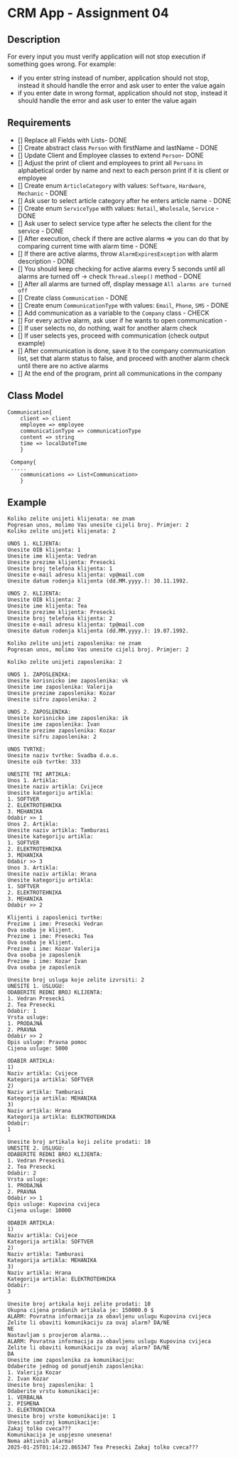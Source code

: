 # CRM App - Assignment 04


## Description

For every input you must verify application will not stop execution if something goes wrong.
For example:
- if you enter string instead of number, application should not stop, instead it should handle the error and ask user to enter the value again
- if you enter date in wrong format, application should not stop, instead it should handle the error and ask user to enter the value again

## Requirements

- [] Replace all Fields with Lists- DONE
- [] Create abstract class `Person` with firstName and lastName - DONE
- [] Update Client and Employee classes to extend `Person`- DONE
- [] Adjust the print of client and employees to print all `Persons` in alphabetical order by name and next to each person print if it is client or employee 
- [] Create enum `ArticleCategory` with values: `Software`, `Hardware`, `Mechanic` - DONE
- [] Ask user to select article category after he enters article name - DONE
- [] Create enum `ServiceType` with values: `Retail`, `Wholesale`, `Service` - DONE
- [] Ask user to select service type after he selects the client for the service - DONE
- [] After execution, check if there are active alarms => you can do that by comparing current time with alarm time - DONE
- [] If there are active alarms, throw `AlarmExpiresException` with alarm description - DONE
- [] You should keep checking for active alarms every 5 seconds until all alarms are turned off -> check `Thread.sleep()` method - DONE
- [] After all alarms are turned off, display message `All alarms are turned off` 
- [] Create class `Communication` - DONE
- [] Create enum `CommunicationType` with values: `Email`, `Phone`, `SMS` - DONE
- [] Add communication as a variable to the `Company` class - CHECK
- [] For every active alarm, ask user if he wants to open communication - 
- [] If user selects no, do nothing, wait for another alarm check
- [] If user selects yes, proceed with communication (check output example)
- [] After communication is done, save it to the company communication list, set that alarm status to false, and proceed with another alarm check until there are no active alarms
- [] At the end of the program, print all communications in the company
## Class Model

```
Communication{
	client => client
	employee => employee
	communicationType => communicationType
	content => string
	time => localDateTime
    }
    
 Company{
 .....
	communications => List<Communication>
    }
```


## Example

```
Koliko zelite unijeti klijenata: ne znam
Pogresan unos, molimo Vas unesite cijeli broj. Primjer: 2 
Koliko zelite unijeti klijenata: 2

UNOS 1. KLIJENTA: 
Unesite OIB klijenta: 1
Unesite ime klijenta: Vedran
Unesite prezime klijenta: Presecki
Unesite broj telefona klijenta: 1
Unesite e-mail adresu klijenta: vp@mail.com
Unesite datum rodenja klijenta (dd.MM.yyyy.): 30.11.1992.

UNOS 2. KLIJENTA: 
Unesite OIB klijenta: 2
Unesite ime klijenta: Tea
Unesite prezime klijenta: Presecki
Unesite broj telefona klijenta: 2
Unesite e-mail adresu klijenta: tp@mail.com
Unesite datum rodenja klijenta (dd.MM.yyyy.): 19.07.1992.

Koliko zelite unijeti zaposlenika: ne znam
Pogresan unos, molimo Vas unesite cijeli broj. Primjer: 2 

Koliko zelite unijeti zaposlenika: 2

UNOS 1. ZAPOSLENIKA: 
Unesite korisnicko ime zaposlenika: vk
Unesite ime zaposlenika: Valerija
Unesite prezime zaposlenika: Kozar
Unesite sifru zaposlenika: 2

UNOS 2. ZAPOSLENIKA: 
Unesite korisnicko ime zaposlenika: ik
Unesite ime zaposlenika: Ivan
Unesite prezime zaposlenika: Kozar
Unesite sifru zaposlenika: 2

UNOS TVRTKE: 
Unesite naziv tvrtke: Svadba d.o.o.
Unesite oib tvrtke: 333

UNESITE TRI ARTIKLA: 
Unos 1. Artikla: 
Unesite naziv artikla: Cvijece
Unesite kategoriju artikla:
1. SOFTVER
2. ELEKTROTEHNIKA
3. MEHANIKA
Odabir >> 1
Unos 2. Artikla: 
Unesite naziv artikla: Tamburasi
Unesite kategoriju artikla:
1. SOFTVER
2. ELEKTROTEHNIKA
3. MEHANIKA
Odabir >> 3
Unos 3. Artikla: 
Unesite naziv artikla: Hrana
Unesite kategoriju artikla:
1. SOFTVER
2. ELEKTROTEHNIKA
3. MEHANIKA
Odabir >> 2

Klijenti i zaposlenici tvrtke: 
Prezime i ime: Presecki Vedran
Ova osoba je klijent. 
Prezime i ime: Presecki Tea
Ova osoba je klijent. 
Prezime i ime: Kozar Valerija
Ova osoba je zaposlenik
Prezime i ime: Kozar Ivan
Ova osoba je zaposlenik

Unesite broj usluga koje zelite izvrsiti: 2
UNESITE 1. USLUGU: 
ODABERITE REDNI BROJ KLIJENTA: 
1. Vedran Presecki
2. Tea Presecki
Odabir: 1
Vrsta usluge:
1. PRODAJNA
2. PRAVNA
Odabir >> 2
Opis usluge: Pravna pomoc
Cijena usluge: 5000

ODABIR ARTIKLA: 
1) 
Naziv artikla: Cvijece
Kategorija artikla: SOFTVER
2) 
Naziv artikla: Tamburasi
Kategorija artikla: MEHANIKA
3) 
Naziv artikla: Hrana
Kategorija artikla: ELEKTROTEHNIKA
Odabir: 
1

Unesite broj artikala koji zelite prodati: 10
UNESITE 2. USLUGU: 
ODABERITE REDNI BROJ KLIJENTA: 
1. Vedran Presecki
2. Tea Presecki
Odabir: 2
Vrsta usluge:
1. PRODAJNA
2. PRAVNA
Odabir >> 1
Opis usluge: Kupovina cvijeca
Cijena usluge: 10000

ODABIR ARTIKLA: 
1) 
Naziv artikla: Cvijece
Kategorija artikla: SOFTVER
2) 
Naziv artikla: Tamburasi
Kategorija artikla: MEHANIKA
3) 
Naziv artikla: Hrana
Kategorija artikla: ELEKTROTEHNIKA
Odabir: 
3

Unesite broj artikala koji zelite prodati: 10
Ukupna cijena prodanih artikala je: 150000.0 $
ALARM: Povratna informacija za obavljenu uslugu Kupovina cvijeca
Zelite li obaviti komunikaciju za ovaj alarm? DA/NE
NE
Nastavljam s provjerom alarma...
ALARM: Povratna informacija za obavljenu uslugu Kupovina cvijeca
Zelite li obaviti komunikaciju za ovaj alarm? DA/NE
DA
Unesite ime zaposlenika za komunikaciju:
Odaberite jednog od ponudjenih zaposlenika:
1. Valerija Kozar
2. Ivan Kozar
Unesite broj zaposlenika: 1
Odaberite vrstu komunikacije:
1. VERBALNA
2. PISMENA
3. ELEKTRONICKA
Unesite broj vrste komunikacije: 1
Unesite sadrzaj komunikacije:
Zakaj tolko cveca???
Komunikacija je uspjesno unesena!
Nema aktivnih alarma!
2025-01-25T01:14:22.865347 Tea Presecki Zakaj tolko cveca???